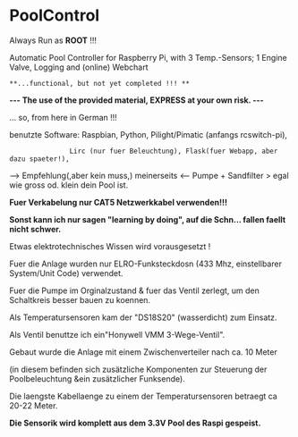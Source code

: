 # PoolControl
Always Run as **ROOT** !!!

Automatic Pool Controller for Raspberry Pi, 
with 3 Temp.-Sensors; 1 Engine Valve, Logging and (online) Webchart

~~~~~~~~~~~~~~~~~~~~~~~~~~~~~~~~~~~~~~~~~~~
**...functional, but not yet completed !!! **
~~~~~~~~~~~~~~~~~~~~~~~~~~~~~~~~~~~~~~~~~~~

**--- The use of the provided material, EXPRESS at your own risk. ---**

... so, from here in German !!!

benutzte Software: Raspbian, Python, Pilight/Pimatic (anfangs rcswitch-pi),
 
                   Lirc (nur fuer Beleuchtung), Flask(fuer Webapp, aber dazu spaeter!),

--> Empfehlung(,aber kein muss,) meinerseits <--
Pumpe + Sandfilter > egal wie gross od. klein dein Pool ist.

**Fuer Verkabelung nur CAT5 Netzwerkkabel verwenden!!!**

**Sonst kann ich nur sagen "learning by doing", auf die Schn... fallen faellt nicht schwer.**

Etwas elektrotechnisches Wissen wird vorausgesetzt !

Fuer die Anlage wurden nur ELRO-Funksteckdosn (433 Mhz, einstellbarer System/Unit Code) verwendet.

Fuer die Pumpe im Orginalzustand & fuer das Ventil zerlegt, um den Schaltkreis besser bauen zu koennen.

Als Temperatursensoren kam der "DS18S20" (wasserdicht) zum Einsatz.

Als Ventil benuttze ich ein"Honywell VMM 3-Wege-Ventil".

Gebaut wurde die Anlage mit einem Zwischenverteiler nach ca. 10 Meter

(in diesem befinden sich zusätzliche Komponenten zur Steuerung der Poolbeleuchtung &ein zusätzlicher Funksende).

Die laengste Kabellaenge zu einem der Temperatursensoren betraegt ca 20-22 Meter.

**Die Sensorik wird komplett aus dem 3.3V Pool des Raspi gespeist.**


**<Beschreibung der Schaltkreise folgt.>**



